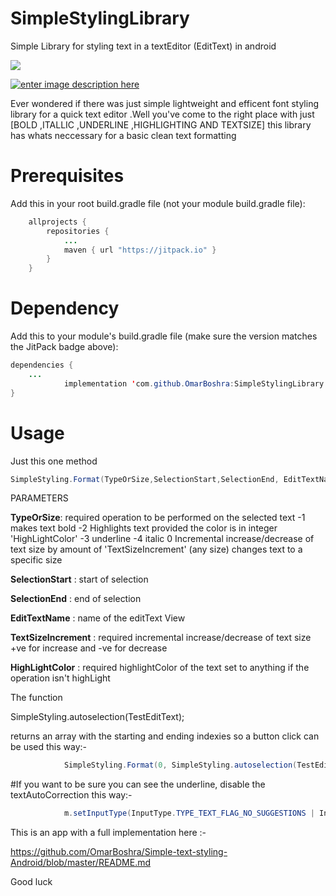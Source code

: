# SimpleStylingLibrary
Simple Library for styling text in a textEditor (EditText) in android

[![](https://jitpack.io/v/OmarBoshra/SimpleStylingLibrary.svg)](https://jitpack.io/#OmarBoshra/SimpleStylingLibrary)


[![enter image description here][1]][1]


  [1]: https://i.stack.imgur.com/dEvqD.gif

Ever wondered if there was just simple lightweight and efficent font styling library for a quick text editor .Well you've come to the right place with just [BOLD ,ITALLIC ,UNDERLINE ,HIGHLIGHTING AND TEXTSIZE] this library has whats neccessary for a basic clean text formatting



# **Prerequisites**
Add this in your root build.gradle file (not your module build.gradle file):
```java
    allprojects {
    	repositories {
    		...
    		maven { url "https://jitpack.io" }
    	}
    }
```
# **Dependency**
Add this to your module's build.gradle file (make sure the version matches the JitPack badge above):

```java
dependencies {
	...
	        implementation 'com.github.OmarBoshra:SimpleStylingLibrary:Tag'
}
```


# **Usage**

Just this one method 
```java
SimpleStyling.Format(TypeOrSize,SelectionStart,SelectionEnd, EditTextName ,TextSizeIncrement ,HighLightColor);
```
PARAMETERS

   
**TypeOrSize**: required operation to be performed on the selected text
    -1 makes text bold
    -2 Highlights text provided the color is in integer 'HighLightColor'
    -3 underline
    -4 italic
    0 Incremental increase/decrease of text size by amount of 'TextSizeIncrement'
    (any size) changes text to a specific size

**SelectionStart** : start of selection

**SelectionEnd** : end of selection

**EditTextName** : name of the editText View

**TextSizeIncrement** : required incremental increase/decrease of text size +ve for increase and -ve for decrease

**HighLightColor** : required highlightColor of the text set to anything if the operation isn't highLight


The function 

SimpleStyling.autoselection(TestEditText);

returns an array with the starting and ending indexies so a button click can be used this way:-
```java
            SimpleStyling.Format(0, SimpleStyling.autoselection(TestEditText)[0], SimpleStyling.autoselection(TestEditText)[1],TestEditText,6,0);
```            
#If you want to be sure you can see the underline, disable the textAutoCorrection this way:-
```java
            m.setInputType(InputType.TYPE_TEXT_FLAG_NO_SUGGESTIONS | InputType.TYPE_TEXT_VARIATION_FILTER | InputType.TYPE_TEXT_FLAG_MULTI_LINE | InputType.TYPE_CLASS_TEXT);
```        

This is an app with a full implementation here :-

https://github.com/OmarBoshra/Simple-text-styling-Android/blob/master/README.md

Good luck


